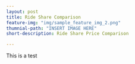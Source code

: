 ```yaml
---
layout: post
title: Ride Share Comparison
feature-img: "img/sample_feature_img_2.png"
thumnial-path: "INSERT IMAGE HERE"
short-description: Ride Share Price Comparison

---
```

This is a test
